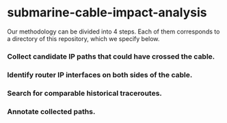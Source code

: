# submarine-cable-impact-analysis

Our methodology can be divided into 4 steps. Each of them corresponds to a directory of this repository, which we specify below.  

### Collect candidate IP paths that could have crossed the cable.



### Identify router IP interfaces on both sides of the cable.



### Search for comparable historical traceroutes.



### Annotate collected paths.
